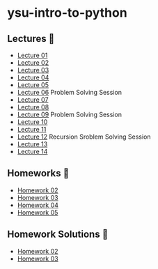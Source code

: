 # ysu-intro-to-python

## Lectures 📖

- [Lecture 01](lectures/Lecture01.ipynb)
- [Lecture 02](lectures/Lecture02.ipynb)
- [Lecture 03](lectures/Lecture03.ipynb)
- [Lecture 04](lectures/Lecture04.ipynb)
- [Lecture 05](lectures/Lecture05.ipynb)
- [Lecture 06](lectures/Lecture06.ipynb) Problem Solving Session
- [Lecture 07](lectures/Lecture07.ipynb)
- [Lecture 08](lectures/Lecture08.ipynb)
- [Lecture 09](lectures/Lecture09.ipynb) Problem Solving Session
- [Lecture 10](lectures/Lecture10.ipynb)
- [Lecture 11](lectures/Lecture11.ipynb)
- [Lecture 12](lectures/Lecture12.ipynb) Recursion Sroblem Solving Session
- [Lecture 13](lectures/Lecture13.ipynb)
- [Lecture 14](lectures/Lecture14.ipynb)

## Homeworks 📝

- [Homework 02](homeworks/problems/Homework02.pdf)
- [Homework 03](homeworks/problems/Homework03.pdf)
- [Homework 04](homeworks/problems/Homework04.pdf)
- [Homework 05](homeworks/problems/Homework05.pdf)

## Homework Solutions 📝

- [Homework 02](homeworks/solutions/Homework02.ipynb)
- [Homework 03](homeworks/solutions/Homework03.ipynb)